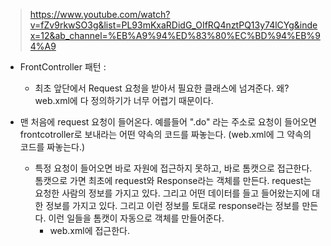 > https://www.youtube.com/watch?v=fZv9rkwSO3g&list=PL93mKxaRDidG_OIfRQ4nztPQ13y74lCYg&index=12&ab_channel=%EB%A9%94%ED%83%80%EC%BD%94%EB%94%A9

- FrontController 패턴 : 
	- 최초 앞단에서 Request 요청을 받아서 필요한 클래스에 넘겨준다. 왜? web.xml에 다 정의하기가 너무 어렵기 때문이다. 

- 맨 처음에 request 요청이 들어온다. 예를들어 ".do" 라는 주소로 요청이 들어오면 frontcotroller로 보내라는 어떤 약속의 코드를 짜놓는다. (web.xml에 그 약속의 코드를 짜놓는다.)
	- 특정 요청이 들어오면 바로 자원에 접근하지 못하고, 바로 톰캣으로 접근한다. 톰캣으로 가면 최초에 request와 Response라는 객체를 만든다. request는 요청한 사람의 정보를 가지고 있다. 그리고 어떤 데이터를 들고 들어왔는지에 대한 정보를 가지고 있다. 그리고 이런 정보를 토대로 response라는 정보를 만든다. 이런 일들을 톰캣이 자동으로 객체를 만들어준다. 
		- web.xml에 접근한다. 